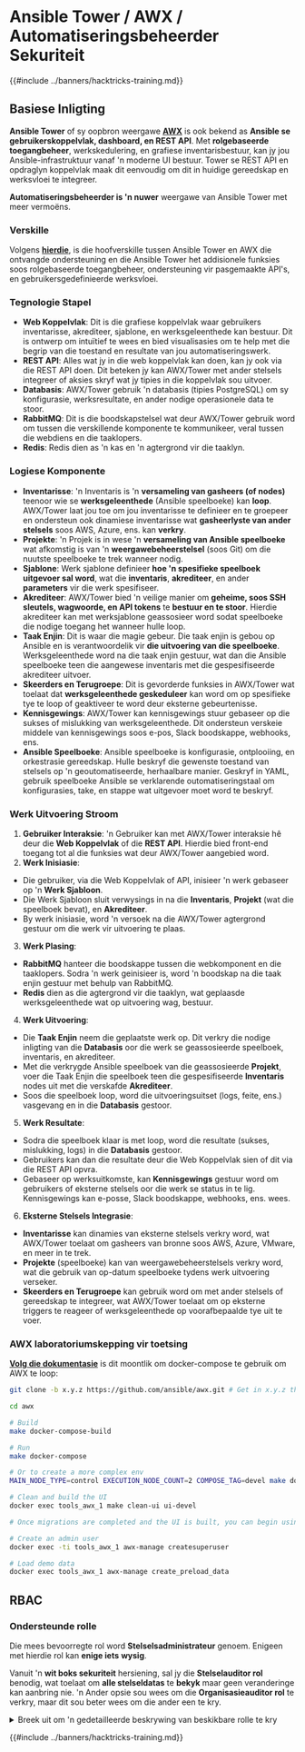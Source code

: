 # Ansible Tower / AWX / Automatiseringsbeheerder Sekuriteit

{{#include ../banners/hacktricks-training.md}}

## Basiese Inligting

**Ansible Tower** of sy oopbron weergawe [**AWX**](https://github.com/ansible/awx) is ook bekend as **Ansible se gebruikerskoppelvlak, dashboard, en REST API**. Met **rolgebaseerde toegangbeheer**, werkskedulering, en grafiese inventarisbestuur, kan jy jou Ansible-infrastruktuur vanaf 'n moderne UI bestuur. Tower se REST API en opdraglyn koppelvlak maak dit eenvoudig om dit in huidige gereedskap en werksvloei te integreer.

**Automatiseringsbeheerder is 'n nuwer** weergawe van Ansible Tower met meer vermoëns.

### Verskille

Volgens [**hierdie**](https://blog.devops.dev/ansible-tower-vs-awx-under-the-hood-65cfec78db00), is die hoofverskille tussen Ansible Tower en AWX die ontvangde ondersteuning en die Ansible Tower het addisionele funksies soos rolgebaseerde toegangbeheer, ondersteuning vir pasgemaakte API's, en gebruikersgedefinieerde werksvloei.

### Tegnologie Stapel

- **Web Koppelvlak**: Dit is die grafiese koppelvlak waar gebruikers inventarisse, akrediteer, sjablone, en werksgeleenthede kan bestuur. Dit is ontwerp om intuïtief te wees en bied visualisasies om te help met die begrip van die toestand en resultate van jou automatiseringswerk.
- **REST API**: Alles wat jy in die web koppelvlak kan doen, kan jy ook via die REST API doen. Dit beteken jy kan AWX/Tower met ander stelsels integreer of aksies skryf wat jy tipies in die koppelvlak sou uitvoer.
- **Databasis**: AWX/Tower gebruik 'n databasis (tipies PostgreSQL) om sy konfigurasie, werksresultate, en ander nodige operasionele data te stoor.
- **RabbitMQ**: Dit is die boodskapstelsel wat deur AWX/Tower gebruik word om tussen die verskillende komponente te kommunikeer, veral tussen die webdiens en die taaklopers.
- **Redis**: Redis dien as 'n kas en 'n agtergrond vir die taaklyn.

### Logiese Komponente

- **Inventarisse**: 'n Inventaris is 'n **versameling van gasheers (of nodes)** teenoor wie se **werksgeleenthede** (Ansible speelboeke) kan **loop**. AWX/Tower laat jou toe om jou inventarisse te definieer en te groepeer en ondersteun ook dinamiese inventarisse wat **gasheerlyste van ander stelsels** soos AWS, Azure, ens. kan **verkry**.
- **Projekte**: 'n Projek is in wese 'n **versameling van Ansible speelboeke** wat afkomstig is van 'n **weergawebeheerstelsel** (soos Git) om die nuutste speelboeke te trek wanneer nodig.
- **Sjablone**: Werk sjablone definieer **hoe 'n spesifieke speelboek uitgevoer sal word**, wat die **inventaris**, **akrediteer**, en ander **parameters** vir die werk spesifiseer.
- **Akrediteer**: AWX/Tower bied 'n veilige manier om **geheime, soos SSH sleutels, wagwoorde, en API tokens** te **bestuur en te stoor**. Hierdie akrediteer kan met werksjablone geassosieer word sodat speelboeke die nodige toegang het wanneer hulle loop.
- **Taak Enjin**: Dit is waar die magie gebeur. Die taak enjin is gebou op Ansible en is verantwoordelik vir **die uitvoering van die speelboeke**. Werksgeleenthede word na die taak enjin gestuur, wat dan die Ansible speelboeke teen die aangewese inventaris met die gespesifiseerde akrediteer uitvoer.
- **Skeerders en Terugroepe**: Dit is gevorderde funksies in AWX/Tower wat toelaat dat **werksgeleenthede geskeduleer** kan word om op spesifieke tye te loop of geaktiveer te word deur eksterne gebeurtenisse.
- **Kennisgewings**: AWX/Tower kan kennisgewings stuur gebaseer op die sukses of mislukking van werksgeleenthede. Dit ondersteun verskeie middele van kennisgewings soos e-pos, Slack boodskappe, webhooks, ens.
- **Ansible Speelboeke**: Ansible speelboeke is konfigurasie, ontplooiing, en orkestrasie gereedskap. Hulle beskryf die gewenste toestand van stelsels op 'n geoutomatiseerde, herhaalbare manier. Geskryf in YAML, gebruik speelboeke Ansible se verklarende outomatiseringstaal om konfigurasies, take, en stappe wat uitgevoer moet word te beskryf.

### Werk Uitvoering Stroom

1. **Gebruiker Interaksie**: 'n Gebruiker kan met AWX/Tower interaksie hê deur die **Web Koppelvlak** of die **REST API**. Hierdie bied front-end toegang tot al die funksies wat deur AWX/Tower aangebied word.
2. **Werk Inisiasie**:
- Die gebruiker, via die Web Koppelvlak of API, inisieer 'n werk gebaseer op 'n **Werk Sjabloon**.
- Die Werk Sjabloon sluit verwysings in na die **Inventaris**, **Projekt** (wat die speelboek bevat), en **Akrediteer**.
- By werk inisiasie, word 'n versoek na die AWX/Tower agtergrond gestuur om die werk vir uitvoering te plaas.
3. **Werk Plasing**:
- **RabbitMQ** hanteer die boodskappe tussen die webkomponent en die taaklopers. Sodra 'n werk geinisieer is, word 'n boodskap na die taak enjin gestuur met behulp van RabbitMQ.
- **Redis** dien as die agtergrond vir die taaklyn, wat geplaasde werksgeleenthede wat op uitvoering wag, bestuur.
4. **Werk Uitvoering**:
- Die **Taak Enjin** neem die geplaatste werk op. Dit verkry die nodige inligting van die **Databasis** oor die werk se geassosieerde speelboek, inventaris, en akrediteer.
- Met die verkrygde Ansible speelboek van die geassosieerde **Projekt**, voer die Taak Enjin die speelboek teen die gespesifiseerde **Inventaris** nodes uit met die verskafde **Akrediteer**.
- Soos die speelboek loop, word die uitvoeringsuitset (logs, feite, ens.) vasgevang en in die **Databasis** gestoor.
5. **Werk Resultate**:
- Sodra die speelboek klaar is met loop, word die resultate (sukses, mislukking, logs) in die **Databasis** gestoor.
- Gebruikers kan dan die resultate deur die Web Koppelvlak sien of dit via die REST API opvra.
- Gebaseer op werksuitkomste, kan **Kennisgewings** gestuur word om gebruikers of eksterne stelsels oor die werk se status in te lig. Kennisgewings kan e-posse, Slack boodskappe, webhooks, ens. wees.
6. **Eksterne Stelsels Integrasie**:
- **Inventarisse** kan dinamies van eksterne stelsels verkry word, wat AWX/Tower toelaat om gasheers van bronne soos AWS, Azure, VMware, en meer in te trek.
- **Projekte** (speelboeke) kan van weergawebeheerstelsels verkry word, wat die gebruik van op-datum speelboeke tydens werk uitvoering verseker.
- **Skeerders en Terugroepe** kan gebruik word om met ander stelsels of gereedskap te integreer, wat AWX/Tower toelaat om op eksterne triggers te reageer of werksgeleenthede op voorafbepaalde tye uit te voer.

### AWX laboratoriumskepping vir toetsing

[**Volg die dokumentasie**](https://github.com/ansible/awx/blob/devel/tools/docker-compose/README.md) is dit moontlik om docker-compose te gebruik om AWX te loop:
```bash
git clone -b x.y.z https://github.com/ansible/awx.git # Get in x.y.z the latest release version

cd awx

# Build
make docker-compose-build

# Run
make docker-compose

# Or to create a more complex env
MAIN_NODE_TYPE=control EXECUTION_NODE_COUNT=2 COMPOSE_TAG=devel make docker-compose

# Clean and build the UI
docker exec tools_awx_1 make clean-ui ui-devel

# Once migrations are completed and the UI is built, you can begin using AWX. The UI can be reached in your browser at https://localhost:8043/#/home, and the API can be found at https://localhost:8043/api/v2.

# Create an admin user
docker exec -ti tools_awx_1 awx-manage createsuperuser

# Load demo data
docker exec tools_awx_1 awx-manage create_preload_data
```
## RBAC

### Ondersteunde rolle

Die mees bevoorregte rol word **Stelselsadministrateur** genoem. Enigeen met hierdie rol kan **enige iets** **wysig**.

Vanuit 'n **wit boks sekuriteit** hersiening, sal jy die **Stelselauditor rol** benodig, wat toelaat om **alle stelseldatas** te **bekyk** maar geen veranderinge kan aanbring nie. 'n Ander opsie sou wees om die **Organisasieauditor rol** te verkry, maar dit sou beter wees om die ander een te kry.

<details>

<summary>Breek uit om 'n gedetailleerde beskrywing van beskikbare rolle te kry</summary>

1. **Stelselsadministrateur**:
- Dit is die supergebruiker rol met toestemmings om enige hulpbron in die stelsel te benader en te wysig.
- Hulle kan alle organisasies, spanne, projekte, inventarisse, werksjablone, ens. bestuur.
2. **Stelselauditor**:
- Gebruikers met hierdie rol kan alle stelseldatas bekijk maar kan geen veranderinge aanbring nie.
- Hierdie rol is ontwerp vir nakoming en toesig.
3. **Organisasie Rolle**:
- **Admin**: Volle beheer oor die organisasie se hulpbronne.
- **Auditor**: Slegs lees toegang tot die organisasie se hulpbronne.
- **Lid**: Basiese lidmaatskap in 'n organisasie sonder enige spesifieke toestemmings.
- **Voer uit**: Kan werksjablone binne die organisasie uitvoer.
- **Lees**: Kan die organisasie se hulpbronne bekijk.
4. **Projektrolle**:
- **Admin**: Kan die projek bestuur en wysig.
- **Gebruik**: Kan die projek in 'n werksjabloon gebruik.
- **Opdateer**: Kan die projek opdateer met SCM (bronbeheer).
5. **Inventariserolle**:
- **Admin**: Kan die inventaris bestuur en wysig.
- **Ad Hoc**: Kan ad hoc opdragte op die inventaris uitvoer.
- **Opdateer**: Kan die inventarisbron opdateer.
- **Gebruik**: Kan die inventaris in 'n werksjabloon gebruik.
- **Lees**: Slegs lees toegang.
6. **Werksjabloonrolle**:
- **Admin**: Kan die werksjabloon bestuur en wysig.
- **Voer uit**: Kan die werk uitvoer.
- **Lees**: Slegs lees toegang.
7. **Geloofsbriewe Rolle**:
- **Admin**: Kan die geloofsbriewe bestuur en wysig.
- **Gebruik**: Kan die geloofsbriewe in werksjablone of ander relevante hulpbronne gebruik.
- **Lees**: Slegs lees toegang.
8. **Spanrolle**:
- **Lid**: Deel van die span maar sonder enige spesifieke toestemmings.
- **Admin**: Kan die span se lede en geassosieerde hulpbronne bestuur.
9. **Werkvloei Rolle**:
- **Admin**: Kan die werkvloei bestuur en wysig.
- **Voer uit**: Kan die werkvloei uitvoer.
- **Lees**: Slegs lees toegang.

</details>

{{#include ../banners/hacktricks-training.md}}
